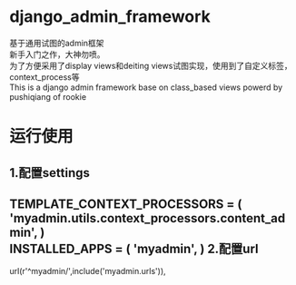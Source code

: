 # django_admin_framework
基于通用试图的admin框架<br>
新手入门之作，大神勿喷。<br>
为了方便采用了display views和deiting views试图实现，使用到了自定义标签，context_process等<br>
This is a django admin framework base on class_based views powerd by pushiqiang of rookie

运行使用
=====
1.配置settings
---
TEMPLATE_CONTEXT_PROCESSORS = (
    'myadmin.utils.context_processors.content_admin',
)<br>
INSTALLED_APPS = (
    'myadmin',
)
2.配置url
---
url(r'^myadmin/',include('myadmin.urls')),
